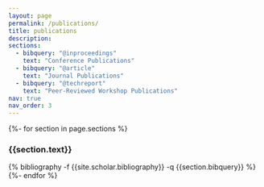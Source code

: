 ```yaml
---
layout: page
permalink: /publications/
title: publications
description: 
sections:
  - bibquery: "@inproceedings"
    text: "Conference Publications"
  - bibquery: "@article"
    text: "Journal Publications"
  - bibquery: "@techreport"
    text: "Peer-Reviewed Workshop Publications"
nav: true
nav_order: 3
---
```

<!-- _pages/publications.md -->
<div class="publications">

{%- for section in page.sections %}
  <a id="{{section.text}}"></a>
  <h3 class="bibtitle">{{section.text}}</h3>
  {% bibliography -f {{site.scholar.bibliography}} -q {{section.bibquery}} %}
{%- endfor %}

</div>
